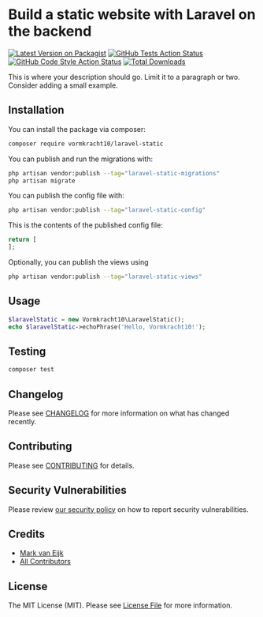 # Build a static website with Laravel on the backend

[![Latest Version on Packagist](https://img.shields.io/packagist/v/vormkracht10/laravel-static.svg?style=flat-square)](https://packagist.org/packages/vormkracht10/laravel-static)
[![GitHub Tests Action Status](https://img.shields.io/github/workflow/status/vormkracht10/laravel-static/run-tests?label=tests)](https://github.com/vormkracht10/laravel-static/actions?query=workflow%3Arun-tests+branch%3Amain)
[![GitHub Code Style Action Status](https://img.shields.io/github/workflow/status/vormkracht10/laravel-static/Fix%20PHP%20code%20style%20issues?label=code%20style)](https://github.com/vormkracht10/laravel-static/actions?query=workflow%3A"Fix+PHP+code+style+issues"+branch%3Amain)
[![Total Downloads](https://img.shields.io/packagist/dt/vormkracht10/laravel-static.svg?style=flat-square)](https://packagist.org/packages/vormkracht10/laravel-static)

This is where your description should go. Limit it to a paragraph or two. Consider adding a small example.

## Installation

You can install the package via composer:

```bash
composer require vormkracht10/laravel-static
```

You can publish and run the migrations with:

```bash
php artisan vendor:publish --tag="laravel-static-migrations"
php artisan migrate
```

You can publish the config file with:

```bash
php artisan vendor:publish --tag="laravel-static-config"
```

This is the contents of the published config file:

```php
return [
];
```

Optionally, you can publish the views using

```bash
php artisan vendor:publish --tag="laravel-static-views"
```

## Usage

```php
$laravelStatic = new Vormkracht10\LaravelStatic();
echo $laravelStatic->echoPhrase('Hello, Vormkracht10!');
```

## Testing

```bash
composer test
```

## Changelog

Please see [CHANGELOG](CHANGELOG.md) for more information on what has changed recently.

## Contributing

Please see [CONTRIBUTING](CONTRIBUTING.md) for details.

## Security Vulnerabilities

Please review [our security policy](../../security/policy) on how to report security vulnerabilities.

## Credits

- [Mark van Eijk](https://github.com/vormkracht10)
- [All Contributors](../../contributors)

## License

The MIT License (MIT). Please see [License File](LICENSE.md) for more information.
